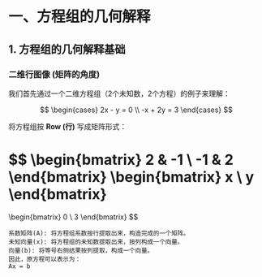 # 一、方程组的几何解释

## 1. 方程组的几何解释基础

### 二维行图像 (矩阵的角度)

我们首先通过一个二维方程组（2个未知数，2个方程）的例子来理解：

$$
\begin{cases}
2x - y = 0 \\
-x + 2y = 3
\end{cases}
$$


将方程组按 **Row (行)** 写成矩阵形式：

$$
\begin{bmatrix}
2 & -1 \\
-1 & 2
\end{bmatrix}
\begin{bmatrix}
x \\
y
\end{bmatrix}
=
\begin{bmatrix}
0 \\
3
\end{bmatrix}
$$

```
系数矩阵(A): 将方程组系数按行提取出来，构造完成的一个矩阵。
未知向量(x): 将方程组的未知数提取出来，按列构成一个向量。
向量(b): 将等号右侧结果按列提取，构成一个向量。
因此，原方程可以表示为：
Ax = b
```
